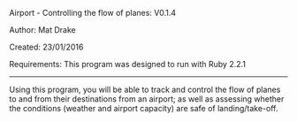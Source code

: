 Airport - Controlling the flow of planes: V0.1.4

Author: Mat Drake

Created: 23/01/2016

Requirements: This program was designed to run with Ruby 2.2.1

--------------------------------

Using this program, you will be able to track and control the flow of planes to and from their destinations from an airport; as well as assessing whether the conditions (weather and airport capacity) are safe of landing/take-off.
